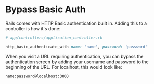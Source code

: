 # Bypass Basic Auth

Rails comes with HTTP Basic authentication built in. Adding this to a controller is how it's done:

```ruby
# app/controllers/application_controller.rb

http_basic_authenticate_with name: 'name', password: 'password'
```

When you visit a URL requiring authentication, you can bypass the authentication screen by adding your username and password to the beginning of the URL. For localhost, this would look like:

```
name:password@localhost:3000
```
